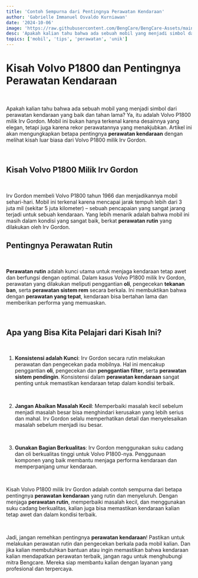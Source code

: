 ```yaml
---
title: 'Contoh Sempurna dari Pentingnya Perawatan Kendaraan'
author: 'Gabrielle Immanuel Osvaldo Kurniawan'
date: '2024-10-06'
image: 'https://raw.githubusercontent.com/BengCare/BengCare-Assets/main/articles/12/Gambar.png'
desc: 'Apakah kalian tahu bahwa ada sebuah mobil yang menjadi simbol dari perawatan kendaraan yang baik dan tahan lama? Ya, itu adalah Volvo P1800 milik Irv Gordon. Mobil ini bukan hanya terkenal karena desainnya yang elegan, tetapi juga karena rekor perawatannya yang menakjubkan. Artikel ini akan mengungkapkan betapa pentingnya perawatan kendaraan dengan melihat kisah luar biasa dari Volvo P1800 milik Irv Gordon.'
topics: ['mobil', 'tips', 'perawatan', 'unik']
---
```


# Kisah Volvo P1800 dan Pentingnya Perawatan Kendaraan

&nbsp;

Apakah kalian tahu bahwa ada sebuah mobil yang menjadi simbol dari perawatan kendaraan yang baik dan tahan lama? Ya, itu adalah Volvo P1800 milik Irv Gordon. Mobil ini bukan hanya terkenal karena desainnya yang elegan, tetapi juga karena rekor perawatannya yang menakjubkan. Artikel ini akan mengungkapkan betapa pentingnya **perawatan kendaraan** dengan melihat kisah luar biasa dari Volvo P1800 milik Irv Gordon.

&nbsp;

## Kisah Volvo P1800 Milik Irv Gordon

&nbsp;

Irv Gordon membeli Volvo P1800 tahun 1966 dan menjadikannya mobil sehari-hari. Mobil ini terkenal karena mencapai jarak tempuh lebih dari 3 juta mil (sekitar 5 juta kilometer) – sebuah pencapaian yang sangat jarang terjadi untuk sebuah kendaraan. Yang lebih menarik adalah bahwa mobil ini masih dalam kondisi yang sangat baik, berkat **perawatan rutin** yang dilakukan oleh Irv Gordon.

## Pentingnya Perawatan Rutin

&nbsp;

**Perawatan rutin** adalah kunci utama untuk menjaga kendaraan tetap awet dan berfungsi dengan optimal. Dalam kasus Volvo P1800 milik Irv Gordon, perawatan yang dilakukan meliputi penggantian **oli**, pengecekan **tekanan ban**, serta **perawatan sistem rem** secara berkala. Ini membuktikan bahwa dengan **perawatan yang tepat**, kendaraan bisa bertahan lama dan memberikan performa yang memuaskan.

&nbsp;&nbsp;

## Apa yang Bisa Kita Pelajari dari Kisah Ini?

&nbsp;

1. **Konsistensi adalah Kunci**: Irv Gordon secara rutin melakukan perawatan dan pengecekan pada mobilnya. Hal ini mencakup penggantian **oli**, pengecekan dan **penggantian filter**, serta **perawatan sistem pendingin**. Konsistensi dalam **perawatan kendaraan** sangat penting untuk memastikan kendaraan tetap dalam kondisi terbaik.

&nbsp;

2. **Jangan Abaikan Masalah Kecil**: Memperbaiki masalah kecil sebelum menjadi masalah besar bisa menghindari kerusakan yang lebih serius dan mahal. Irv Gordon selalu memperhatikan detail dan menyelesaikan masalah sebelum menjadi isu besar.

&nbsp;

3. **Gunakan Bagian Berkualitas**: Irv Gordon menggunakan suku cadang dan oli berkualitas tinggi untuk Volvo P1800-nya. Penggunaan komponen yang baik membantu menjaga performa kendaraan dan memperpanjang umur kendaraan.

&nbsp;&nbsp;

Kisah Volvo P1800 milik Irv Gordon adalah contoh sempurna dari betapa pentingnya **perawatan kendaraan** yang rutin dan menyeluruh. Dengan menjaga **perawatan rutin**, memperbaiki masalah kecil, dan menggunakan suku cadang berkualitas, kalian juga bisa memastikan kendaraan kalian tetap awet dan dalam kondisi terbaik.

&nbsp;

Jadi, jangan remehkan pentingnya **perawatan kendaraan**! Pastikan untuk melakukan perawatan rutin dan pengecekan berkala pada mobil kalian. Dan jika kalian membutuhkan bantuan atau ingin memastikan bahwa kendaraan kalian mendapatkan perawatan terbaik, jangan ragu untuk menghubungi mitra Bengcare. Mereka siap membantu kalian dengan layanan yang profesional dan terpercaya.